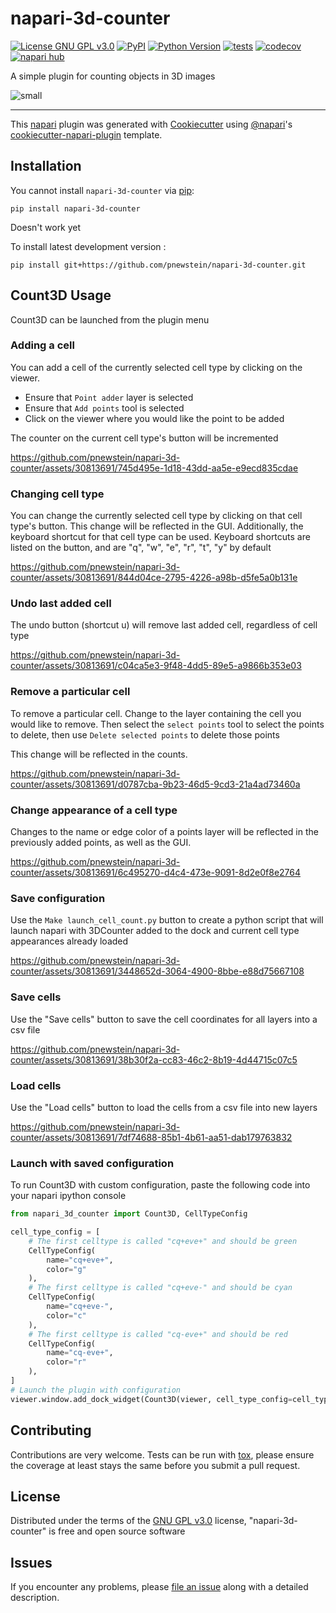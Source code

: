 # napari-3d-counter

[![License GNU GPL v3.0](https://img.shields.io/pypi/l/napari-3d-counter.svg?color=green)](https://github.com/pnewstein/napari-3d-counter/raw/main/LICENSE)
[![PyPI](https://img.shields.io/pypi/v/napari-3d-counter.svg?color=green)](https://pypi.org/project/napari-3d-counter)
[![Python Version](https://img.shields.io/pypi/pyversions/napari-3d-counter.svg?color=green)](https://python.org)
[![tests](https://github.com/pnewstein/napari-3d-counter/workflows/tests/badge.svg)](https://github.com/pnewstein/napari-3d-counter/actions)
[![codecov](https://codecov.io/gh/pnewstein/napari-3d-counter/branch/main/graph/badge.svg)](https://codecov.io/gh/pnewstein/napari-3d-counter)
[![napari hub](https://img.shields.io/endpoint?url=https://api.napari-hub.org/shields/napari-3d-counter)](https://napari-hub.org/plugins/napari-3d-counter)

A simple plugin for counting objects in 3D images

![small](https://github.com/pnewstein/napari-3d-counter/assets/30813691/9d524c31-f23b-4b34-bcb6-ec3bb415cdae)

----------------------------------

This [napari] plugin was generated with [Cookiecutter] using [@napari]'s [cookiecutter-napari-plugin] template.

<!--
Don't miss the full getting started guide to set up your new package:
https://github.com/napari/cookiecutter-napari-plugin#getting-started

and review the napari docs for plugin developers:
https://napari.org/stable/plugins/index.html
-->

## Installation

You cannot install `napari-3d-counter` via [pip]:

    pip install napari-3d-counter


Doesn't work yet


To install latest development version :

    pip install git+https://github.com/pnewstein/napari-3d-counter.git


##  Count3D Usage

Count3D can be launched from the plugin menu

### Adding a cell

You can add a cell of the currently selected cell type by clicking on the viewer.

- Ensure that `Point adder` layer is selected
- Ensure that `Add points` tool is selected
- Click on the viewer where you would like the point to be added

The counter on the current cell type's button will be incremented



https://github.com/pnewstein/napari-3d-counter/assets/30813691/745d495e-1d18-43dd-aa5e-e9ecd835cdae


### Changing cell type

You can change the currently selected cell type by clicking on that cell type's
button. This change will be reflected in the GUI. Additionally, the keyboard
shortcut for that cell type can be used. Keyboard shortcuts are listed on the
button, and are "q", "w", "e", "r", "t", "y" by default


https://github.com/pnewstein/napari-3d-counter/assets/30813691/844d04ce-2795-4226-a98b-d5fe5a0b131e


### Undo last added cell

The undo button (shortcut u) will remove last added cell, regardless of
cell type


https://github.com/pnewstein/napari-3d-counter/assets/30813691/c04ca5e3-9f48-4dd5-89e5-a9866b353e03


### Remove a particular cell

To remove a particular cell. Change to the layer containing the cell you would
like to remove. Then select the `select points` tool to select the points to
delete, then use `Delete selected points` to delete those points

This change will be reflected in the counts.


https://github.com/pnewstein/napari-3d-counter/assets/30813691/d0787cba-9b23-46d5-9cd3-21a4ad73460a



### Change appearance of a cell type

Changes to the name or edge color of a points layer will be reflected in the
previously added points, as well as the GUI.


https://github.com/pnewstein/napari-3d-counter/assets/30813691/6c495270-d4c4-473e-9091-8d2e0f8e2764


### Save configuration

Use the `Make launch_cell_count.py` button to create a python script that will
launch napari with 3DCounter added to the dock and current cell type appearances
already loaded


https://github.com/pnewstein/napari-3d-counter/assets/30813691/3448652d-3064-4900-8bbe-e88d75667108


### Save cells

Use the "Save cells" button to save the cell coordinates for all layers into a
csv file


https://github.com/pnewstein/napari-3d-counter/assets/30813691/38b30f2a-cc83-46c2-8b19-4d44715c07c5


### Load cells

Use the "Load cells" button to load the cells from a csv file into new layers


https://github.com/pnewstein/napari-3d-counter/assets/30813691/7df74688-85b1-4b61-aa51-dab179763832


### Launch with saved configuration

To run Count3D with custom configuration, paste the following code into your napari ipython console

```python
from napari_3d_counter import Count3D, CellTypeConfig

cell_type_config = [
    # The first celltype is called "cq+eve+" and should be green
    CellTypeConfig(
        name="cq+eve+",
        color="g"
    ),
    # The first celltype is called "cq+eve-" and should be cyan
    CellTypeConfig(
        name="cq+eve-",
        color="c"
    ),
    # The first celltype is called "cq-eve+" and should be red
    CellTypeConfig(
        name="cq-eve+",
        color="r"
    ),
]
# Launch the plugin with configuration
viewer.window.add_dock_widget(Count3D(viewer, cell_type_config=cell_type_config))
```

## Contributing

Contributions are very welcome. Tests can be run with [tox], please ensure
the coverage at least stays the same before you submit a pull request.

## License

Distributed under the terms of the [GNU GPL v3.0] license,
"napari-3d-counter" is free and open source software

## Issues

If you encounter any problems, please [file an issue] along with a detailed description.

[napari]: https://github.com/napari/napari
[Cookiecutter]: https://github.com/audreyr/cookiecutter
[@napari]: https://github.com/napari
[MIT]: http://opensource.org/licenses/MIT
[BSD-3]: http://opensource.org/licenses/BSD-3-Clause
[GNU GPL v3.0]: http://www.gnu.org/licenses/gpl-3.0.txt
[GNU LGPL v3.0]: http://www.gnu.org/licenses/lgpl-3.0.txt
[Apache Software License 2.0]: http://www.apache.org/licenses/LICENSE-2.0
[Mozilla Public License 2.0]: https://www.mozilla.org/media/MPL/2.0/index.txt
[cookiecutter-napari-plugin]: https://github.com/napari/cookiecutter-napari-plugin

[file an issue]: https://github.com/pnewstein/napari-3d-counter/issues

[napari]: https://github.com/napari/napari
[tox]: https://tox.readthedocs.io/en/latest/
[pip]: https://pypi.org/project/pip/
[PyPI]: https://pypi.org/
